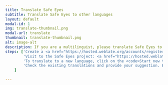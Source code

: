 ```yaml
---
title: Translate Safe Eyes
subtitle: Translate Safe Eyes to other languages
layout: default
modal-id: 1
img: translate-thumbnail.png
modal-url: translate
thumbnail: translate-thumbnail.png
alt: image-alt
description: If you are a multilinguist, please translate Safe Eyes to other languages and submit a pull request. Please have a look at the <a href="https://hosted.weblate.org/projects/safe-eyes/translations/">existing translations</a> before translating to your language.
steps: ['Create a <a href="https://hosted.weblate.org/accounts/register/">Weblate account</a> if you don&#39;t have one.',
		'Visit to the Safe Eyes project: <a href="https://hosted.weblate.org/projects/safe-eyes/translations/">Safe Eyes Translation</a>.',
		'To translate to a new language, click on the <code>Start new translation</code> button. <img src="img/screenshots/start_new_translation.png" alt="">',
		'Check the existing translations and provide your suggestion. Eventhough Weblate says 100% translated, please fix the translations with failing checks. <img src="img/screenshots/translations_with_check.png" alt="">'
	]

---
```

